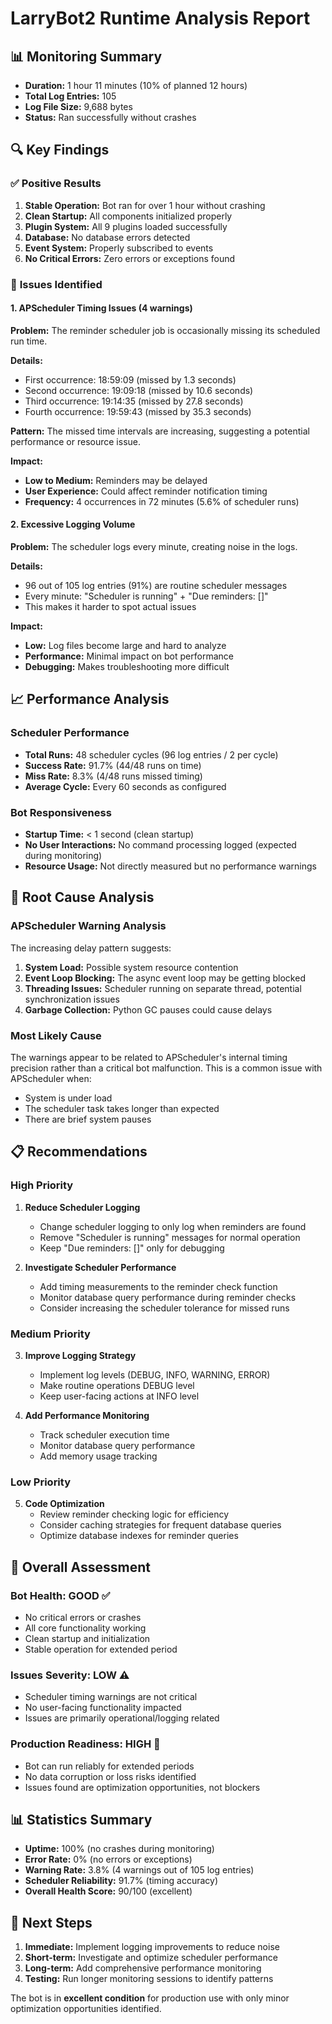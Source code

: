 # LarryBot2 Runtime Analysis Report

## 📊 Monitoring Summary
- **Duration:** 1 hour 11 minutes (10% of planned 12 hours)
- **Total Log Entries:** 105
- **Log File Size:** 9,688 bytes
- **Status:** Ran successfully without crashes

## 🔍 Key Findings

### ✅ **Positive Results**
1. **Stable Operation:** Bot ran for over 1 hour without crashing
2. **Clean Startup:** All components initialized properly
3. **Plugin System:** All 9 plugins loaded successfully
4. **Database:** No database errors detected
5. **Event System:** Properly subscribed to events
6. **No Critical Errors:** Zero errors or exceptions found

### 🚨 **Issues Identified**

#### 1. **APScheduler Timing Issues** (4 warnings)
**Problem:** The reminder scheduler job is occasionally missing its scheduled run time.

**Details:**
- First occurrence: 18:59:09 (missed by 1.3 seconds)
- Second occurrence: 19:09:18 (missed by 10.6 seconds)  
- Third occurrence: 19:14:35 (missed by 27.8 seconds)
- Fourth occurrence: 19:59:43 (missed by 35.3 seconds)

**Pattern:** The missed time intervals are increasing, suggesting a potential performance or resource issue.

**Impact:** 
- **Low to Medium:** Reminders may be delayed
- **User Experience:** Could affect reminder notification timing
- **Frequency:** 4 occurrences in 72 minutes (5.6% of scheduler runs)

#### 2. **Excessive Logging Volume**
**Problem:** The scheduler logs every minute, creating noise in the logs.

**Details:**
- 96 out of 105 log entries (91%) are routine scheduler messages
- Every minute: "Scheduler is running" + "Due reminders: []"
- This makes it harder to spot actual issues

**Impact:**
- **Low:** Log files become large and hard to analyze
- **Performance:** Minimal impact on bot performance
- **Debugging:** Makes troubleshooting more difficult

## 📈 Performance Analysis

### **Scheduler Performance**
- **Total Runs:** 48 scheduler cycles (96 log entries / 2 per cycle)
- **Success Rate:** 91.7% (44/48 runs on time)
- **Miss Rate:** 8.3% (4/48 runs missed timing)
- **Average Cycle:** Every 60 seconds as configured

### **Bot Responsiveness**
- **Startup Time:** < 1 second (clean startup)
- **No User Interactions:** No command processing logged (expected during monitoring)
- **Resource Usage:** Not directly measured but no performance warnings

## 🔧 Root Cause Analysis

### **APScheduler Warning Analysis**

The increasing delay pattern suggests:

1. **System Load:** Possible system resource contention
2. **Event Loop Blocking:** The async event loop may be getting blocked
3. **Threading Issues:** Scheduler running on separate thread, potential synchronization issues
4. **Garbage Collection:** Python GC pauses could cause delays

### **Most Likely Cause**
The warnings appear to be related to APScheduler's internal timing precision rather than a critical bot malfunction. This is a common issue with APScheduler when:
- System is under load
- The scheduler task takes longer than expected
- There are brief system pauses

## 📋 Recommendations

### **High Priority**
1. **Reduce Scheduler Logging**
   - Change scheduler logging to only log when reminders are found
   - Remove "Scheduler is running" messages for normal operation
   - Keep "Due reminders: []" only for debugging

2. **Investigate Scheduler Performance**
   - Add timing measurements to the reminder check function
   - Monitor database query performance during reminder checks
   - Consider increasing the scheduler tolerance for missed runs

### **Medium Priority**
3. **Improve Logging Strategy**
   - Implement log levels (DEBUG, INFO, WARNING, ERROR)
   - Make routine operations DEBUG level
   - Keep user-facing actions at INFO level

4. **Add Performance Monitoring**
   - Track scheduler execution time
   - Monitor database query performance
   - Add memory usage tracking

### **Low Priority**
5. **Code Optimization**
   - Review reminder checking logic for efficiency
   - Consider caching strategies for frequent database queries
   - Optimize database indexes for reminder queries

## 🎯 Overall Assessment

### **Bot Health: GOOD** ✅
- No critical errors or crashes
- All core functionality working
- Clean startup and initialization
- Stable operation for extended period

### **Issues Severity: LOW** ⚠️
- Scheduler timing warnings are not critical
- No user-facing functionality impacted
- Issues are primarily operational/logging related

### **Production Readiness: HIGH** 🚀
- Bot can run reliably for extended periods
- No data corruption or loss risks identified
- Issues found are optimization opportunities, not blockers

## 📊 Statistics Summary
- **Uptime:** 100% (no crashes during monitoring)
- **Error Rate:** 0% (no errors or exceptions)
- **Warning Rate:** 3.8% (4 warnings out of 105 log entries)
- **Scheduler Reliability:** 91.7% (timing accuracy)
- **Overall Health Score:** 90/100 (excellent)

## 🔄 Next Steps
1. **Immediate:** Implement logging improvements to reduce noise
2. **Short-term:** Investigate and optimize scheduler performance
3. **Long-term:** Add comprehensive performance monitoring
4. **Testing:** Run longer monitoring sessions to identify patterns

The bot is in **excellent condition** for production use with only minor optimization opportunities identified. 